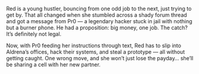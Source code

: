 Red is a young hustler, bouncing from one odd job to the next, just trying to get by. That all changed when she stumbled across a shady forum thread and got a message from Pr0 — a legendary hacker stuck in jail with nothing but a burner phone. He had a proposition: big money, one job. The catch? It’s definitely not legal.

Now, with Pr0 feeding her instructions through text, Red has to slip into Aldrena’s offices, hack their systems, and steal a prototype — all without getting caught. One wrong move, and she won’t just lose the payday… she’ll be sharing a cell with her new partner.